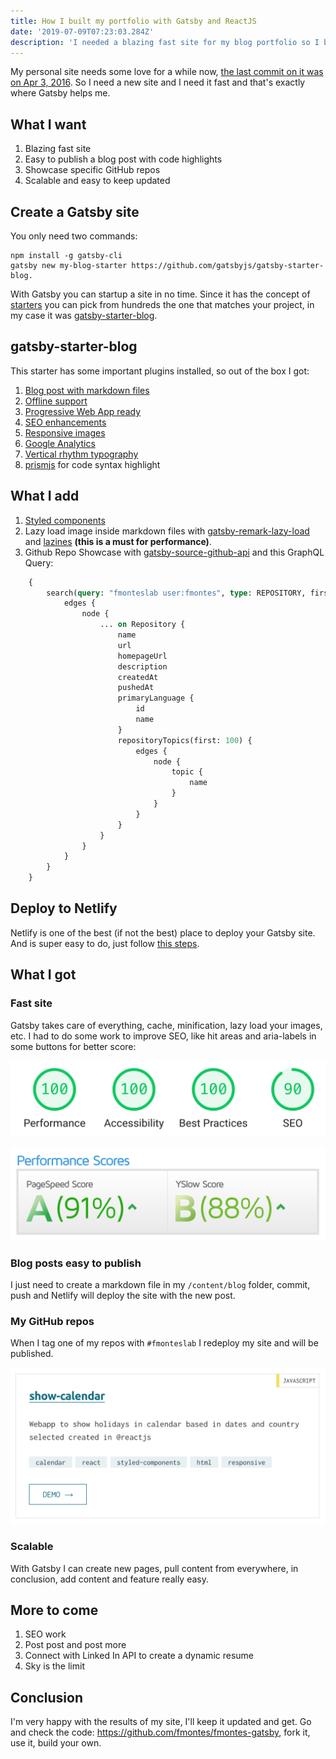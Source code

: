 ```yaml
---
title: How I built my portfolio with Gatsby and ReactJS
date: '2019-07-09T07:23:03.284Z'
description: 'I needed a blazing fast site for my blog portfolio so I built it with Gatsby, ReactJS and hosted in Netlify. 🚀'
---
```


My personal site needs some love for a while now, [the last commit on it was on Apr 3, 2016](https://github.com/fmontes/fmontes/commit/23fd6abd645d9afb67497528c933672c9624431a). So I need a new site and I need it fast and that's exactly where Gatsby helps me.

## What I want
1. Blazing fast site
2. Easy to publish a blog post with code highlights
3. Showcase specific GitHub repos
4. Scalable and easy to keep updated

## Create a Gatsby site

You only need two commands:

```shell
npm install -g gatsby-cli
gatsby new my-blog-starter https://github.com/gatsbyjs/gatsby-starter-blog.
```

With Gatsby you can startup a site in no time. Since it has the concept of [starters](https://www.gatsbyjs.org/starters/) you can pick from hundreds the one that matches your project, in my case it was [gatsby-starter-blog](https://www.gatsbyjs.org/starters/gatsbyjs/gatsby-starter-blog/).

## gatsby-starter-blog

This starter has some important plugins installed, so out of the box I got:

1. [Blog post with markdown files](https://www.gatsbyjs.org/packages/gatsby-transformer-remark/)
2. [Offline support](https://www.gatsbyjs.org/packages/gatsby-plugin-offline)
3. [Progressive Web App ready](https://www.gatsbyjs.org/packages/gatsby-plugin-manifest/)
4. [SEO enhancements](https://www.gatsbyjs.org/packages/gatsby-plugin-react-helmet/)
5. [Responsive images](https://www.gatsbyjs.org/packages/gatsby-image/)
6. [Google Analytics](https://www.gatsbyjs.org/packages/gatsby-plugin-google-analytics/)
7. [Vertical rhythm typography](https://www.gatsbyjs.org/docs/typography-js/)
8. [prismjs](https://prismjs.com/) for code syntax highlight

## What I add
1. [Styled components](https://www.gatsbyjs.org/docs/styled-components/)
2. Lazy load image inside markdown files with [gatsby-remark-lazy-load](https://www.gatsbyjs.org/packages/gatsby-remark-lazy-load/) and [lazines](https://www.npmjs.com/package/lazysizes) **(this is a must for performance)**.
99. Github Repo Showcase with [gatsby-source-github-api](https://www.gatsbyjs.org/packages/gatsby-source-github-api) and this GraphQL Query:
```graphql
    {
        search(query: "fmonteslab user:fmontes", type: REPOSITORY, first: 100) {
            edges {
                node {
                    ... on Repository {
                        name
                        url
                        homepageUrl
                        description
                        createdAt
                        pushedAt
                        primaryLanguage {
                            id
                            name
                        }
                        repositoryTopics(first: 100) {
                            edges {
                                node {
                                    topic {
                                        name
                                    }
                                }
                            }
                        }
                    }
                }
            }
        }
    }
```

## Deploy to Netlify
Netlify is one of the best (if not the best) place to deploy your Gatsby site. And is super easy to do, just follow [this steps](https://www.gatsbyjs.org/docs/deploying-to-netlify/).

## What I got

### Fast site
Gatsby takes care of everything, cache, minification, lazy load your images, etc. I had to do some work to improve SEO, like hit areas and aria-labels in some buttons for better score:

![Lighthouse performance score](./lighthouse.png)

![GTMextris performance score](./gtmetrix.png)

### Blog posts easy to publish
I just need to create a markdown file in my `/content/blog` folder, commit, push and Netlify will deploy the site with the new post.

### My GitHub repos
When I tag one of my repos with `#fmonteslab` I redeploy my site and will be published.

![Repos](./repos.png)

### Scalable
With Gatsby I can create new pages, pull content from everywhere, in conclusion, add content and feature really easy.

## More to come
1. SEO work
2. Post post and post more
3. Connect with Linked In API to create a dynamic resume
4. Sky is the limit

## Conclusion
I'm very happy with the results of my site, I'll keep it updated and get. Go and check the code: https://github.com/fmontes/fmontes-gatsby, fork it, use it, build your own.